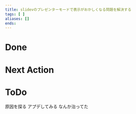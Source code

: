 ```yaml
---
title: slidevのプレゼンターモードで表示がおかしくなる問題を解決する
tags: [ ]
aliases: []
ends: 
---
```

# Done
# Next Action
# ToDo
原因を探る
アプデしてみる
なんか治ってた